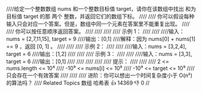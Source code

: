////给定一个整数数组 nums 和一个整数目标值 target，请你在该数组中找出 和为目标值 target 的那 两个 整数，并返回它们的数组下标。 
////
//// 你可以假设每种输入只会对应一个答案。但是，数组中同一个元素在答案里不能重复出现。 
////
//// 你可以按任意顺序返回答案。 
////
//// 
////
//// 示例 1： 
////
//// 
////输入：nums = [2,7,11,15], target = 9
////输出：[0,1]
////解释：因为 nums[0] + nums[1] == 9 ，返回 [0, 1] 。
//// 
////
//// 示例 2： 
////
//// 
////输入：nums = [3,2,4], target = 6
////输出：[1,2]
//// 
////
//// 示例 3： 
////
//// 
////输入：nums = [3,3], target = 6
////输出：[0,1]
//// 
////
//// 
////
//// 提示： 
////
//// 
//// 2 <= nums.length <= 10⁴ 
//// -10⁹ <= nums[i] <= 10⁹ 
//// -10⁹ <= target <= 10⁹ 
//// 只会存在一个有效答案 
//// 
////
//// 进阶：你可以想出一个时间复杂度小于 O(n²) 的算法吗？ 
//// Related Topics 数组 哈希表 👍 14369 👎 0
//
